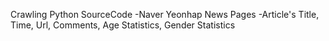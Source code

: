 Crawling Python SourceCode
-Naver Yeonhap News Pages
-Article's Title, Time, Url, Comments, Age Statistics, Gender Statistics
